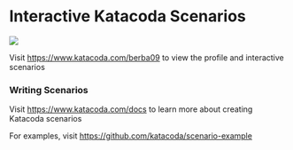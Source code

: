 # Interactive Katacoda Scenarios

[![](http://shields.katacoda.com/katacoda/berba09/count.svg)](https://www.katacoda.com/berba09 "Get your profile on Katacoda.com")

Visit https://www.katacoda.com/berba09 to view the profile and interactive scenarios

### Writing Scenarios
Visit https://www.katacoda.com/docs to learn more about creating Katacoda scenarios

For examples, visit https://github.com/katacoda/scenario-example
